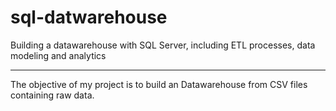 # sql-datwarehouse
Building a datawarehouse with SQL Server, including ETL processes, data modeling and analytics

---
The objective of my project is to build an Datawarehouse from CSV files containing raw data.
